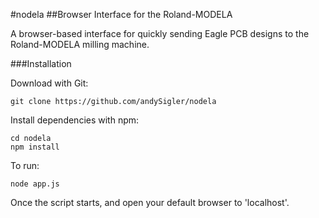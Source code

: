 #nodela
##Browser Interface for the Roland-MODELA

A browser-based interface for quickly sending Eagle PCB designs to the Roland-MODELA milling machine.

###Installation

Download with Git:
```
git clone https://github.com/andySigler/nodela
```
Install dependencies with npm:
```
cd nodela
npm install
```

To run:
```
node app.js
```
Once the script starts, and open your default browser to 'localhost'.